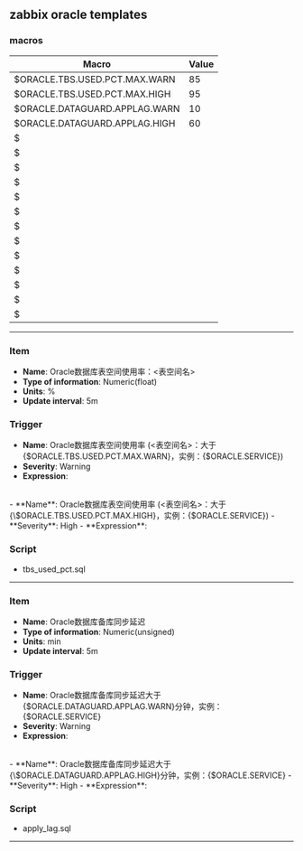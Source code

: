 ## zabbix oracle templates

### macros
| Macro | Value |
| ----------- | ----------- |
| $ORACLE.TBS.USED.PCT.MAX.WARN | 85 |
| $ORACLE.TBS.USED.PCT.MAX.HIGH | 95 |
| $ORACLE.DATAGUARD.APPLAG.WARN | 10 |
| $ORACLE.DATAGUARD.APPLAG.HIGH | 60 |
| $ |  |
| $ |  |
| $ |  |
| $ |  |
| $ |  |
| $ |  |
| $ |  |
| $ |  |
| $ |  |
| $ |  |
| $ |  |
| $ |  |
| $ |  |


---

### Item
  - **Name**: Oracle数据库表空间使用率：<表空间名>
  - **Type of information**: Numeric(float)
  - **Units**: %
  - **Update interval**: 5m

### Trigger

  - **Name**: Oracle数据库表空间使用率 (<表空间名>：大于{\$ORACLE.TBS.USED.PCT.MAX.WARN}，实例：{$ORACLE.SERVICE})
  - **Severity**: Warning
  - **Expression**:  
  <br>
  - **Name**: Oracle数据库表空间使用率 (<表空间名>：大于{\$ORACLE.TBS.USED.PCT.MAX.HIGH}，实例：{$ORACLE.SERVICE})
  - **Severity**: High
  - **Expression**:

### Script
  - tbs_used_pct.sql
---

### Item
  - **Name**: Oracle数据库备库同步延迟
  - **Type of information**: Numeric(unsigned)
  - **Units**: min
  - **Update interval**: 5m

### Trigger

  - **Name**: Oracle数据库备库同步延迟大于{\$ORACLE.DATAGUARD.APPLAG.WARN}分钟，实例：{$ORACLE.SERVICE}
  - **Severity**: Warning
  - **Expression**: 
<br>
  - **Name**: Oracle数据库备库同步延迟大于{\$ORACLE.DATAGUARD.APPLAG.HIGH}分钟，实例：{$ORACLE.SERVICE}
  - **Severity**: High
  - **Expression**: 

### Script
  - apply_lag.sql
---



